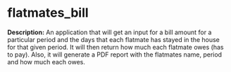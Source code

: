 # flatmates_bill

**Description:** An application that will get an input for a bill amount for a particular period and the days that each flatmate has stayed in the house for that given period.  It will then return how much each flatmate owes (has to pay). Also, it will generate a PDF report with the flatmates name, period and how much each owes.



